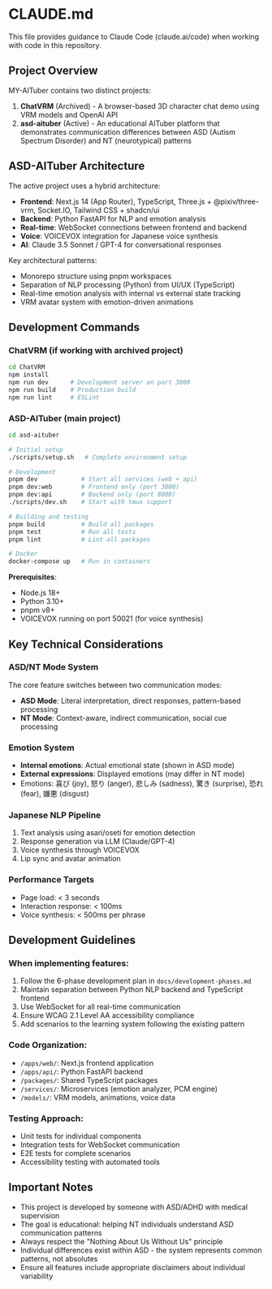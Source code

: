 # CLAUDE.md

This file provides guidance to Claude Code (claude.ai/code) when working with code in this repository.

## Project Overview

MY-AITuber contains two distinct projects:

1. **ChatVRM** (Archived) - A browser-based 3D character chat demo using VRM models and OpenAI API
2. **asd-aituber** (Active) - An educational AITuber platform that demonstrates communication differences between ASD (Autism Spectrum Disorder) and NT (neurotypical) patterns

## ASD-AITuber Architecture

The active project uses a hybrid architecture:
- **Frontend**: Next.js 14 (App Router), TypeScript, Three.js + @pixiv/three-vrm, Socket.IO, Tailwind CSS + shadcn/ui
- **Backend**: Python FastAPI for NLP and emotion analysis
- **Real-time**: WebSocket connections between frontend and backend
- **Voice**: VOICEVOX integration for Japanese voice synthesis
- **AI**: Claude 3.5 Sonnet / GPT-4 for conversational responses

Key architectural patterns:
- Monorepo structure using pnpm workspaces
- Separation of NLP processing (Python) from UI/UX (TypeScript)
- Real-time emotion analysis with internal vs external state tracking
- VRM avatar system with emotion-driven animations

## Development Commands

### ChatVRM (if working with archived project)
```bash
cd ChatVRM
npm install
npm run dev      # Development server on port 3000
npm run build    # Production build
npm run lint     # ESLint
```

### ASD-AITuber (main project)
```bash
cd asd-aituber

# Initial setup
./scripts/setup.sh   # Complete environment setup

# Development
pnpm dev            # Start all services (web + api)
pnpm dev:web        # Frontend only (port 3000)
pnpm dev:api        # Backend only (port 8000)
./scripts/dev.sh    # Start with tmux support

# Building and testing
pnpm build          # Build all packages
pnpm test           # Run all tests
pnpm lint           # Lint all packages

# Docker
docker-compose up   # Run in containers
```

**Prerequisites**:
- Node.js 18+
- Python 3.10+
- pnpm v8+
- VOICEVOX running on port 50021 (for voice synthesis)

## Key Technical Considerations

### ASD/NT Mode System
The core feature switches between two communication modes:
- **ASD Mode**: Literal interpretation, direct responses, pattern-based processing
- **NT Mode**: Context-aware, indirect communication, social cue processing

### Emotion System
- **Internal emotions**: Actual emotional state (shown in ASD mode)
- **External expressions**: Displayed emotions (may differ in NT mode)
- Emotions: 喜び (joy), 怒り (anger), 悲しみ (sadness), 驚き (surprise), 恐れ (fear), 嫌悪 (disgust)

### Japanese NLP Pipeline
1. Text analysis using asari/oseti for emotion detection
2. Response generation via LLM (Claude/GPT-4)
3. Voice synthesis through VOICEVOX
4. Lip sync and avatar animation

### Performance Targets
- Page load: < 3 seconds
- Interaction response: < 100ms
- Voice synthesis: < 500ms per phrase

## Development Guidelines

### When implementing features:
1. Follow the 6-phase development plan in `docs/development-phases.md`
2. Maintain separation between Python NLP backend and TypeScript frontend
3. Use WebSocket for all real-time communication
4. Ensure WCAG 2.1 Level AA accessibility compliance
5. Add scenarios to the learning system following the existing pattern

### Code Organization:
- `/apps/web/`: Next.js frontend application
- `/apps/api/`: Python FastAPI backend
- `/packages/`: Shared TypeScript packages
- `/services/`: Microservices (emotion analyzer, PCM engine)
- `/models/`: VRM models, animations, voice data

### Testing Approach:
- Unit tests for individual components
- Integration tests for WebSocket communication
- E2E tests for complete scenarios
- Accessibility testing with automated tools

## Important Notes

- This project is developed by someone with ASD/ADHD with medical supervision
- The goal is educational: helping NT individuals understand ASD communication patterns
- Always respect the "Nothing About Us Without Us" principle
- Individual differences exist within ASD - the system represents common patterns, not absolutes
- Ensure all features include appropriate disclaimers about individual variability
